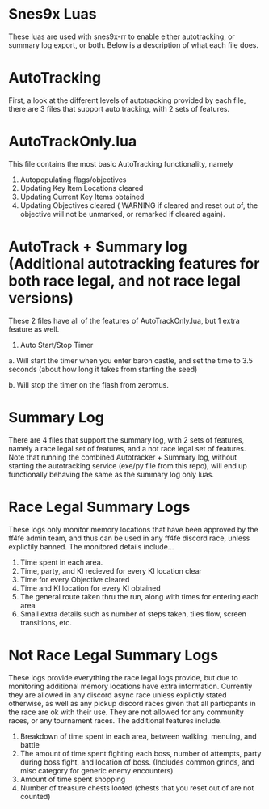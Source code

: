 # Snes9x Luas

These luas are used with snes9x-rr to enable either autotracking, or summary log export, or both. Below is a description of what each file does.

# AutoTracking

First, a look at the different levels of autotracking provided by each file, there are 3 files that support auto tracking, with 2 sets of features.

# AutoTrackOnly.lua
This file contains the most basic AutoTracking functionality, namely 

1. Autopopulating flags/objectives
2. Updating Key Item Locations cleared
3. Updating Current Key Items obtained
4. Updating Objectives cleared ( WARNING if cleared and reset out of, the objective will not be unmarked, or remarked if cleared again). 

# AutoTrack + Summary log (Additional autotracking features for both race legal, and not race legal versions)

These 2 files have all of the features of AutoTrackOnly.lua, but 1 extra feature as well.

1. Auto Start/Stop Timer 


a. Will start the timer when you enter baron castle, and set the time to 3.5 seconds (about how long it takes from starting the seed)
  
  
b. Will stop the timer on the flash from zeromus. 


# Summary Log

There are 4 files that support the summary log, with 2 sets of features, namely a race legal set of features, and a not race legal set of features. Note that running the combined Autotracker + Summary log, without starting the autotracking service (exe/py file from this repo), will end up functionally behaving the same as the summary log only luas. 

# Race Legal Summary Logs

These logs only monitor memory locations that have been approved by the ff4fe admin team, and thus can be used in any ff4fe discord race, unless explictily banned. The monitored details include...

1. Time spent in each area.
2. Time, party, and KI recieved for every KI location clear
3. Time for every Objective cleared
4. Time and KI location for every KI obtained
5. The general route taken thru the run, along with times for entering each area
6. Small extra details such as number of steps taken, tiles flow, screen transitions, etc. 

# Not Race Legal Summary Logs

These logs provide everything the race legal logs provide, but due to monitoring additional memory locations have extra information. Currently they are allowed in any discord async race unless explictly stated otherwise, as well as any pickup discord races given that all particpants in the race are ok with their use. They are not allowed for any community races, or any tournament races. The additional features include.

1. Breakdown of time spent in each area, between walking, menuing, and battle
2. The amount of time spent fighting each boss, number of attempts, party during boss fight, and location of boss. (Includes common grinds, and misc category for generic enemy encounters)
3. Amount of time spent shopping
4. Number of treasure chests looted (chests that you reset out of are not counted)
